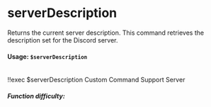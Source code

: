 # serverDescription

Returns the current server description. This command retrieves the description set for the Discord server.

#### Usage: `$serverDescription`

<br/>

<discord-messages>
	<discord-message :bot="false" role-color="#ffcc9a" author="Member">
		!!exec $serverDescription
	</discord-message>
	<discord-message :bot="true" role-color="#0099ff" author="Custom Command" avatar="https://media.discordapp.net/avatars/725721249652670555/781224f90c3b841ba5b40678e032f74a.webp">
        Custom Command Support Server
	</discord-message>
</discord-messages>

##### Function difficulty: <Badge type="tip" text="Easy" vertical="middle" /> 